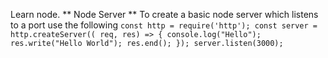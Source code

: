 Learn node.
** Node Server **
To create a basic node server which listens to a port use the following
`
const http = require('http');
const server = http.createServer(( req, res) => {
    console.log("Hello");
    res.write("Hello World");
    res.end();
});
server.listen(3000);
`